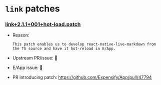 # `link` patches

### [link+2.1.1+001+hot-load.patch](link+2.1.1+001+hot-load.patch)

- Reason:
  
    ```
    This patch enables us to develop react-native-live-markdown from the TS source and have it hot-reload in E/App.

    ```
  
- Upstream PR/issue: 🛑
- E/App issue: 🛑
- PR introducing patch: https://github.com/Expensify/App/pull/47794